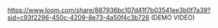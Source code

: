 https://www.loom.com/share/887936bc107d41f7b03541ee3b0f7a39?sid=c93f2296-450c-4209-8e73-4a50f4c3b726  (DEMO VIDEO)
